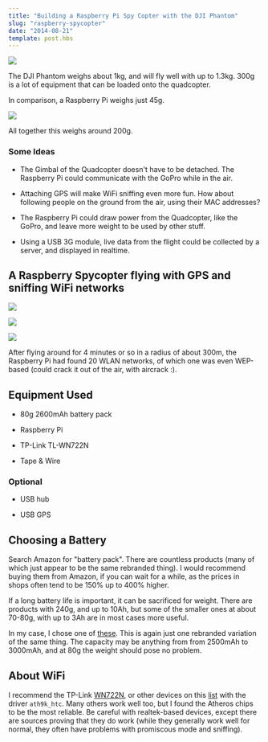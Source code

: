 ```yaml
---
title: "Building a Raspberry Pi Spy Copter with the DJI Phantom"
slug: "raspberry-spycopter"
date: "2014-08-21"
template: post.hbs
---
```


![](../images/posts/raspberry-spy-copter/copter-1-sm.jpg)

The DJI Phantom weighs about 1kg, and will fly well with up to 1.3kg. 300g is a lot of equipment
that can be loaded onto the quadcopter.

In comparison, a Raspberry Pi weighs just 45g.


![](../images/posts/raspberry-spy-copter/copter-2-sm.jpg)

All together this weighs around 200g.

### Some Ideas

* The Gimbal of the Quadcopter doesn't have to be detached. The Raspberry Pi could
communicate with the GoPro while in the air.

* Attaching GPS will make WiFi sniffing even more fun. How about following people on the ground from the
air, using their MAC addresses?

* The Raspberry Pi could draw power from the Quadcopter, like the GoPro, and leave more weight to be used by other stuff.

* Using a USB 3G module, live data from the flight could be collected by a server, and displayed in realtime.

## A Raspberry Spycopter flying with GPS and sniffing WiFi networks

![](../images/posts/raspberry-spy-copter/flying-1-sm.jpg)

![](../images/posts/raspberry-spy-copter/flying-2-sm.jpg)

![](../images/posts/raspberry-spy-copter/flying-3-sm.jpg)

After flying around for 4 minutes or so in a radius of about 300m, the Raspberry Pi had found
20 WLAN networks, of which one was even WEP-based (could crack it out of the air, with aircrack :).

## Equipment Used

* 80g 2600mAh battery pack

* Raspberry Pi

* TP-Link TL-WN722N

* Tape & Wire

### Optional

* USB hub

* USB GPS

## Choosing a Battery

Search Amazon for "battery pack". There are countless products
(many of which just appear to be the same rebranded thing).
I would recommend buying them from Amazon, if you can wait for a while, as
the prices in shops often tend to be 150% up to 400% higher.

If a long battery life is important, it can be sacrificed for weight.
There are products with 240g, and up to 10Ah, but some of the smaller ones
at about 70-80g, with up to 3Ah are in most cases more useful.

In my case, I chose one of [these](http://www.amazon.de/PowerIQ-Externer-Ladeger%C3%A4t-Technologie-Smartphones-Black/dp/B005QI1A8C/ref=sr_1_3/279-3388783-9926765?ie=UTF8&qid=1408628619&sr=8-3&keywords=battery+pack).
This is again just one rebranded variation of the same thing. The capacity may be anything from
from 2500mAh to 3000mAh, and at 80g the weight should pose no problem.

## About WiFi

I recommend the TP-Link [WN722N](http://www.tp-link.us/products/details/?categoryid=243&model=TL-WN722N),
or other devices on this [list](http://wireless.kernel.org/en/users/Devices/USB) with the driver `ath9k_htc`.
Many others work well too, but I found the Atheros chips to be the most reliable.
Be careful with realtek-based devices, except there are
sources proving that they do work (while they generally work well for normal, they often have problems with promiscous mode and sniffing).
